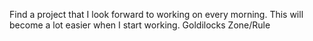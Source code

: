Find a project that I look forward to working on every morning. This will become a lot easier when I start working.
Goldilocks Zone/Rule
